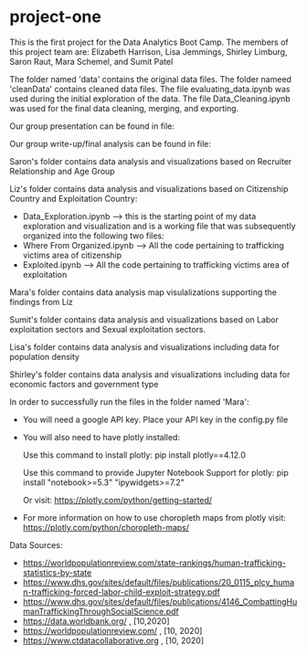 # project-one

This is the first project for the Data Analytics Boot Camp.
The members of this project team are: Elizabeth Harrison,  Lisa Jemmings, Shirley Limburg, Saron Raut, Mara Schemel, and Sumit Patel

The folder named 'data' contains the original data files.
The folder nameed 'cleanData' contains cleaned data files.
    The file evaluating_data.ipynb was used during the initial exploration of the data.
    The file Data_Cleaning.ipynb was used for the final data cleaning, merging, and exporting.

Our group presentation can be found in file: 

Our group write-up/final analysis can be found in file:

Saron's folder contains data analysis and visualizations based on Recruiter Relationship and Age Group

Liz's folder contains data analysis and visualizations based on Citizenship Country and Exploitation Country:

- Data_Exploration.ipynb --> this is the starting point of my data exploration and visualization and is a working file that was subsequently organized into the following two files:
- Where From Organized.ipynb --> All the code pertaining to trafficking victims area of citizenship
- Exploited.ipynb --> All the code pertaining to trafficking victims area of exploitation

Mara's folder contains data analysis map visulalizations supporting the findings from Liz

Sumit's folder contains data analysis and visualizations based on Labor exploitation sectors and Sexual exploitation sectors.

Lisa's folder contains data analysis and visualizations including data for population density

Shirley's folder contains data analysis and visualizations including data for economic factors and government type


In order to successfully run the files in the folder named 'Mara':

- You will need a google API key. Place your API key in the config.py file

- You will also need to have plotly installed:

    Use this command to install plotly: pip install plotly==4.12.0
    
    Use this command to provide Jupyter Notebook Support for plotly: pip install "notebook>=5.3" "ipywidgets>=7.2"
    
    Or visit: https://plotly.com/python/getting-started/
    
- For more information on how to use choropleth maps from plotly visit: https://plotly.com/python/choropleth-maps/
    

Data Sources:
- https://worldpopulationreview.com/state-rankings/human-trafficking-statistics-by-state
- https://www.dhs.gov/sites/default/files/publications/20_0115_plcy_human-trafficking-forced-labor-child-exploit-strategy.pdf 
- https://www.dhs.gov/sites/default/files/publications/4146_CombattingHumanTraffickingThroughSocialScience.pdf
- https://data.worldbank.org/ , [10,2020]
- https://worldpopulationreview.com/ , [10, 2020]
- https://www.ctdatacollaborative.org  , [10, 2020]
